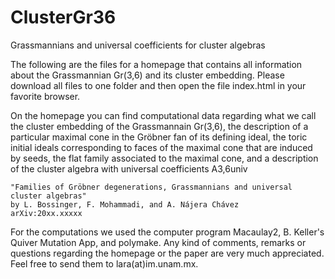 # ClusterGr36
Grassmannians and universal coefficients for cluster algebras

The following are the files for a homepage that contains all information about the Grassmannian Gr(3,6) and its cluster embedding. 
Please download all files to one folder and then open the file index.html in your favorite browser.

On the homepage you can find computational data regarding what we call the cluster embedding of the Grassmannain Gr(3,6), 
the description of a particular maximal cone in the Gröbner fan of its defining ideal, 
the toric initial ideals corresponding to faces of the maximal cone that are induced by seeds, 
the flat family associated to the maximal cone, and a description of the cluster algebra with universal coefficients A3,6univ

    "Families of Gröbner degenerations, Grassmannians and universal cluster algebras"
    by L. Bossinger, F. Mohammadi, and A. Nájera Chávez
    arXiv:20xx.xxxxx


For the computations we used the computer program Macaulay2, B. Keller's Quiver Mutation App, and polymake.
Any kind of comments, remarks or questions regarding the homepage or the paper are very much appreciated. 
Feel free to send them to lara(at)im.unam.mx. 
